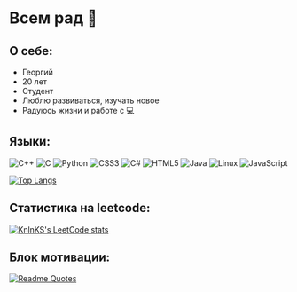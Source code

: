 # Всем рад 👋

## О себе:
- Георгий
- 20 лет
- Студент
- Люблю развиваться, изучать новое
- Радуюсь жизни и работе с 💻

## Языки:
![C++](https://img.shields.io/badge/-C++-090909?style=for-the-badge&logo=C%2b%2b&logoColor=6296CC)
![C](https://img.shields.io/badge/c-%2300599C.svg?style=for-the-badge&logo=c&logoColor=white)
![Python](https://img.shields.io/badge/python-3670A0?style=for-the-badge&logo=python&logoColor=ffdd54)
![CSS3](https://img.shields.io/badge/css3-%231572B6.svg?style=for-the-badge&logo=css3&logoColor=white)
![C#](https://img.shields.io/badge/c%23-%23239120.svg?style=for-the-badge&logo=c-sharp&logoColor=white)
![HTML5](https://img.shields.io/badge/html5-%23E34F26.svg?style=for-the-badge&logo=html5&logoColor=white)
![Java](https://img.shields.io/badge/java-%23ED8B00.svg?style=for-the-badge&logo=openjdk&logoColor=white)
![Linux](https://img.shields.io/badge/Linux-FCC624?style=for-the-badge&logo=linux&logoColor=black)
![JavaScript](https://img.shields.io/badge/JavaScript-F7DF1E?style=for-the-badge&logo=javascript&logoColor=black)

[![Top Langs](https://github-readme-stats.vercel.app/api/top-langs/?username=Gooooosha&layout=compact&theme=dark)](https://github.com/anuraghazra/github-readme-stats)

## Статистика на leetcode:
[![KnlnKS's LeetCode stats](https://leetcode-stats-six.vercel.app/api?username=lyhtyrageorgiu&theme=dark)](https://github.com/KnlnKS/leetcode-stats)

## Блок мотивации:
[![Readme Quotes](https://quotes-github-readme.vercel.app/api?type=horizontal&theme=dark)](https://github.com/piyushsuthar/github-readme-quotes)
